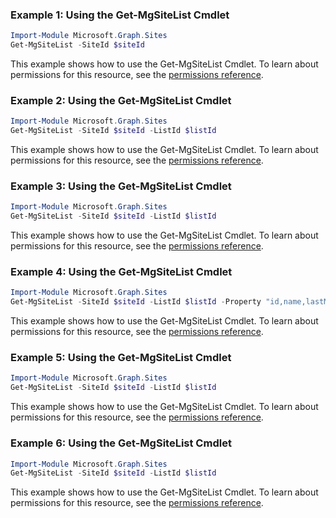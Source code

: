 ### Example 1: Using the Get-MgSiteList Cmdlet
```powershell
Import-Module Microsoft.Graph.Sites
Get-MgSiteList -SiteId $siteId
```
This example shows how to use the Get-MgSiteList Cmdlet.
To learn about permissions for this resource, see the [permissions reference](/graph/permissions-reference).
### Example 2: Using the Get-MgSiteList Cmdlet
```powershell
Import-Module Microsoft.Graph.Sites
Get-MgSiteList -SiteId $siteId -ListId $listId
```
This example shows how to use the Get-MgSiteList Cmdlet.
To learn about permissions for this resource, see the [permissions reference](/graph/permissions-reference).
### Example 3: Using the Get-MgSiteList Cmdlet
```powershell
Import-Module Microsoft.Graph.Sites
Get-MgSiteList -SiteId $siteId -ListId $listId
```
This example shows how to use the Get-MgSiteList Cmdlet.
To learn about permissions for this resource, see the [permissions reference](/graph/permissions-reference).
### Example 4: Using the Get-MgSiteList Cmdlet
```powershell
Import-Module Microsoft.Graph.Sites
Get-MgSiteList -SiteId $siteId -ListId $listId -Property "id,name,lastModifiedDateTime" -ExpandProperty "columns(select=name,description),items)" 
```
This example shows how to use the Get-MgSiteList Cmdlet.
To learn about permissions for this resource, see the [permissions reference](/graph/permissions-reference).
### Example 5: Using the Get-MgSiteList Cmdlet
```powershell
Import-Module Microsoft.Graph.Sites
Get-MgSiteList -SiteId $siteId -ListId $listId
```
This example shows how to use the Get-MgSiteList Cmdlet.
To learn about permissions for this resource, see the [permissions reference](/graph/permissions-reference).
### Example 6: Using the Get-MgSiteList Cmdlet
```powershell
Import-Module Microsoft.Graph.Sites
Get-MgSiteList -SiteId $siteId -ListId $listId
```
This example shows how to use the Get-MgSiteList Cmdlet.
To learn about permissions for this resource, see the [permissions reference](/graph/permissions-reference).
